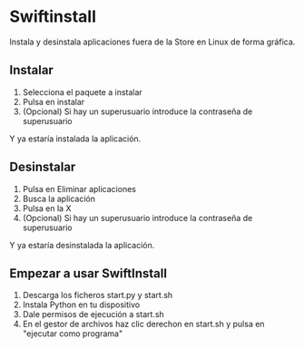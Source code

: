 # Swiftinstall
Instala y desinstala aplicaciones fuera de la Store en Linux de forma gráfica.  

## Instalar
1. Selecciona el paquete a instalar
2. Pulsa en instalar
3. (Opcional) Si hay un superusuario introduce la contraseña de superusuario  

Y ya estaría instalada la aplicación.

## Desinstalar
1. Pulsa en Eliminar aplicaciones
2. Busca la aplicación
3. Pulsa en la X
4. (Opcional) Si hay un superusuario introduce la contraseña de superusuario

Y ya estaría desinstalada la aplicación.

## Empezar a usar SwiftInstall
1. Descarga los ficheros start.py y start.sh
2. Instala Python en tu dispositivo
3. Dale permisos de ejecución a start.sh
4. En el gestor de archivos haz clic derechon en start.sh y pulsa en "ejecutar como programa"